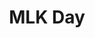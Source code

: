 ---
layout: lecture
title: MLK Day
type: lecture
draft: 1
description: No class, but P1 due.
due_date: 2020-01-20
---